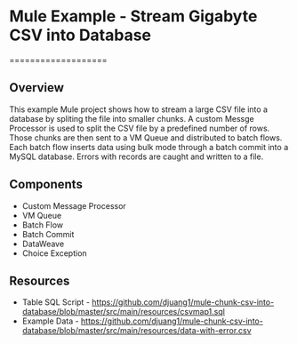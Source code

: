 # Mule Example - Stream Gigabyte CSV into Database
===================

## Overview
This example Mule project shows how to stream a large CSV file into a database by spliting the file into smaller chunks. A custom Messge Processor is used to split the CSV file by a predefined number of rows. Those chunks are then sent to a VM Queue and distributed to batch flows. Each batch flow inserts data using bulk mode through a batch commit into a MySQL database. Errors with records are caught and written to a file.

## Components
* Custom Message Processor
* VM Queue
* Batch Flow
* Batch Commit
* DataWeave
* Choice Exception

## Resources
* Table SQL Script - https://github.com/djuang1/mule-chunk-csv-into-database/blob/master/src/main/resources/csvmap1.sql
* Example Data - https://github.com/djuang1/mule-chunk-csv-into-database/blob/master/src/main/resources/data-with-error.csv